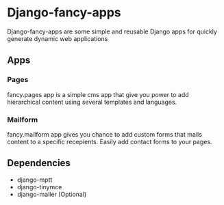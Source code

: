 # Django-fancy-apps

Django-fancy-apps are some simple and reusable Django apps for quickly generate dynamic web applications

## Apps

### Pages

fancy.pages app is a simple cms app that give you power to add hierarchical content using several templates and languages.

### Mailform

fancy.mailform app gives you chance to add custom forms that mails content to a specific recepients. Easily add contact forms to your pages.

## Dependencies

* django-mptt
* django-tinymce
* django-mailer (Optional)
